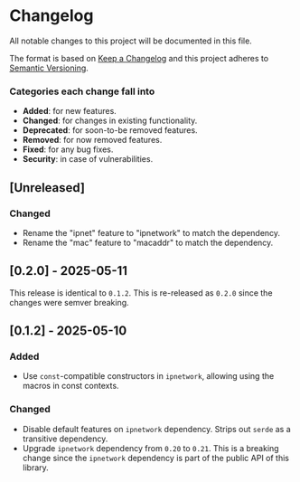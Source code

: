 # Changelog
All notable changes to this project will be documented in this file.

The format is based on [Keep a Changelog](http://keepachangelog.com/en/1.0.0/)
and this project adheres to [Semantic Versioning](http://semver.org/spec/v2.0.0.html).

### Categories each change fall into

* **Added**: for new features.
* **Changed**: for changes in existing functionality.
* **Deprecated**: for soon-to-be removed features.
* **Removed**: for now removed features.
* **Fixed**: for any bug fixes.
* **Security**: in case of vulnerabilities.


## [Unreleased]
### Changed
- Rename the "ipnet" feature to "ipnetwork" to match the dependency.
- Rename the "mac" feature to "macaddr" to match the dependency.


## [0.2.0] - 2025-05-11
This release is identical to `0.1.2`. This is re-released as `0.2.0` since the changes
were semver breaking.


## [0.1.2] - 2025-05-10
### Added
- Use `const`-compatible constructors in `ipnetwork`, allowing using the macros in const
  contexts.

### Changed
- Disable default features on `ipnetwork` dependency. Strips out `serde` as a
  transitive dependency.
- Upgrade `ipnetwork` dependency from `0.20` to `0.21`. This is a breaking change
  since the `ipnetwork` dependency is part of the public API of this library.
